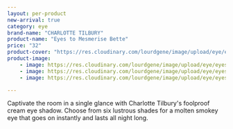 ```yaml
---
layout: per-product
new-arrival: true
category: eye
brand-name: "CHARLOTTE TILBURY"
product-name: "Eyes to Mesmerise Bette"
price: "32"
product-cover: "https://res.cloudinary.com/lourdgene/image/upload/eye/eyes-to-mesmerise/cover-image.jpg"
product-image:
    - image: https://res.cloudinary.com/lourdgene/image/upload/eye/eyes-to-mesmerise/cover-image.jpg
    - image: https://res.cloudinary.com/lourdgene/image/upload/eye/eyes-to-mesmerise/eyes-to-mesmerise-bette550x550.jpg
    - image: https://res.cloudinary.com/lourdgene/image/upload/eye/eyes-to-mesmerise/bette-shade.jpg

---
```

Captivate the room in a single glance with Charlotte Tilbury's foolproof cream eye shadow. Choose from six lustrous shades for a molten smokey eye that goes on instantly and lasts all night long.

